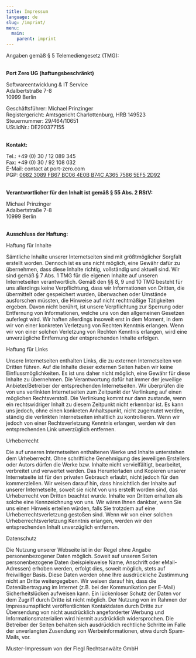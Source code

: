```yaml
---
title: Impressum
language: de
slug: /imprint/
menu:
  main:
    parent: imprint
---
```


Angaben gemäß § 5 Telemediengesetz (TMG):<br /><br />


**Port Zero UG (haftungsbeschränkt)**

Softwareentwicklung & IT Service<br />
Adalbertstraße 7-8<br />
10999 Berlin<br />

Geschäftsführer: Michael Prinzinger<br />
Registergericht: Amtsgericht Charlottenburg, HRB 149523<br />
Steuernummer: 29/464/10651<br />
USt.IdNr.: DE290377155<br /><br />

**Kontakt:**

Tel.: +49 (0) 30 / 12 089 345<br />
Fax: +49 (0) 30 / 92 108 032<br />
E-Mail: contact at port-zero.com<br />
PGP: [0682 3089 FB67 BC06 4E0B B74C A365 7586 5EF5 2D92](/pubkey.asc)
<br /><br />

**Verantwortlicher für den Inhalt ist gemäß § 55 Abs. 2 RStV:**

Michael Prinzinger<br />
Adalbertstraße 7-8<br />
10999 Berlin<br /><br />


**Ausschluss der Haftung:**

Haftung für Inhalte

Sämtliche Inhalte unserer Internetseiten sind mit größtmöglicher
Sorgfalt erstellt worden. Dennoch ist es uns nicht möglich, eine
Gewähr dafür zu übernehmen, dass diese Inhalte richtig, vollständig 
und aktuell sind. Wir sind gemäß § 7 Abs. 1 TMG für die eigenen Inhalte
auf unseren Internetseiten verantwortlich. Gemäß den §§ 8, 9 und 10 TMG
besteht für uns allerdings keine Verpflichtung, dass wir Informationen
von Dritten, die übermittelt oder gespeichert wurden, überwachen oder
Umstände ausforschen müssten, die Hinweise auf nicht rechtmäßige
Tätigkeiten ergeben. Davon nicht berührt, ist unsere Verpflichtung zur
Sperrung oder Entfernung von Informationen, welche uns von den
allgemeinen Gesetzen auferlegt wird. Wir haften allerdings insoweit erst
in dem Moment, in dem wir von einer konkreten Verletzung von Rechten
Kenntnis erlangen. Wenn wir von einer solchen Verletzung von Rechten
Kenntnis erlangen, wird eine unverzügliche Entfernung der entsprechenden
Inhalte erfolgen.

Haftung für Links

Unsere Internetseiten enthalten Links, die zu externen Internetseiten
von Dritten führen. Auf die Inhalte dieser externen Seiten haben wir
keine Einflussmöglichkeiten. Es ist uns daher nicht möglich, eine Gewähr
für diese Inhalte zu übernehmen. Die Verantwortung dafür hat immer der
jeweilige Anbieter/Betreiber der entsprechenden Internetseiten. Wir
überprüfen die von uns verlinkten Internetseiten zum Zeitpunkt der
Verlinkung auf einen möglichen Rechtsverstoß. Die Verlinkung kommt nur
dann zustande, wenn ein rechtswidriger Inhalt zu diesem Zeitpunkt nicht
erkennbar ist. Es kann uns jedoch, ohne einen konkreten Anhaltspunkt,
nicht zugemutet werden, ständig die verlinkten Internetseiten inhaltlich
zu kontrollieren. Wenn wir jedoch von einer Rechtsverletzung Kenntnis
erlangen, werden wir den entsprechenden Link unverzüglich entfernen.

Urheberrecht

Die auf unseren Internetseiten enthaltenen Werke und Inhalte unterstehen
dem Urheberrecht. Ohne schriftliche Genehmigung des jeweiligen
Erstellers oder Autors dürfen die Werke bzw. Inhalte nicht
vervielfältigt, bearbeitet, verbreitet und verwertet werden. Das
Herunterladen und Kopieren unserer Internetseite ist für den privaten
Gebrauch erlaubt, nicht jedoch für den kommerziellen. Wir weisen darauf
hin, dass hinsichtlich der Inhalte auf unserer Internetseite, soweit sie
nicht von uns erstellt worden sind, das Urheberrecht von Dritten
beachtet wurde. Inhalte von Dritten erhalten als solche eine
Kennzeichnung von uns. Wir wären Ihnen dankbar, wenn Sie uns einen
Hinweis erteilen würden, falls Sie trotzdem auf eine
Urheberrechtsverletzung gestoßen sind. Wenn wir von einer solchen
Urheberrechtsverletzung Kenntnis erlangen, werden wir den entsprechenden
Inhalt unverzüglich entfernen.

Datenschutz

Die Nutzung unserer Webseite ist in der Regel ohne Angabe personenbezogener Daten möglich. Soweit auf unseren Seiten personenbezogene Daten (beispielsweise Name, Anschrift oder eMail-Adressen) erhoben werden, erfolgt dies, soweit möglich, stets auf freiwilliger Basis. Diese Daten werden ohne Ihre ausdrückliche Zustimmung nicht an Dritte weitergegeben. 
Wir weisen darauf hin, dass die Datenübertragung im Internet (z.B. bei der Kommunikation per E-Mail) Sicherheitslücken aufweisen kann. Ein lückenloser Schutz der Daten vor dem Zugriff durch Dritte ist nicht möglich. 
Der Nutzung von im Rahmen der Impressumspflicht veröffentlichten Kontaktdaten durch Dritte zur Übersendung von nicht ausdrücklich angeforderter Werbung und Informationsmaterialien wird hiermit ausdrücklich widersprochen. Die Betreiber der Seiten behalten sich ausdrücklich rechtliche Schritte im Falle der unverlangten Zusendung von Werbeinformationen, etwa durch Spam-Mails, vor.

Muster-Impressum von der Flegl Rechtsanwälte GmbH

